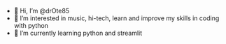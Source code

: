 - 👋 Hi, I’m @drOte85
- 👀 I’m interested in music, hi-tech, learn and improve my skills in coding with python
- 🌱 I’m currently learning python and streamlit

<!---
drOte85/drOte85 is a ✨ special ✨ repository because its `README.md` (this file) appears on your GitHub profile.
You can click the Preview link to take a look at your changes.
--->
